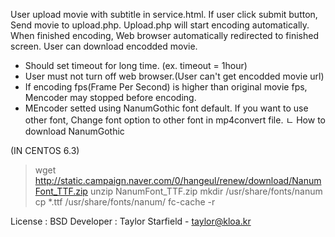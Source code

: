 <Web Encoding System>

User upload movie with subtitle in service.html.
If user click submit button, Send movie to upload.php.
Upload.php will start encoding automatically.
When finished encoding, Web browser automatically redirected to finished screen.
User can download encodded movie.

+ Should set timeout for long time. (ex. timeout = 1hour)
+ User must not turn off web browser.(User can't get encodded movie url)
+ If encoding fps(Frame Per Second) is higher than original movie fps, Mencoder may stopped before encoding.
+ MEncoder setted using NanumGothic font default. If you want to use other font, Change font option to other font in mp4convert file.
ㄴ How to download NanumGothic 

(IN CENTOS 6.3)
> wget http://static.campaign.naver.com/0/hangeul/renew/download/NanumFont_TTF.zip
> unzip NanumFont_TTF.zip
> mkdir /usr/share/fonts/nanum
> cp *.ttf /usr/share/fonts/nanum/
> fc-cache -r

License : BSD
Developer : Taylor Starfield - taylor@kloa.kr